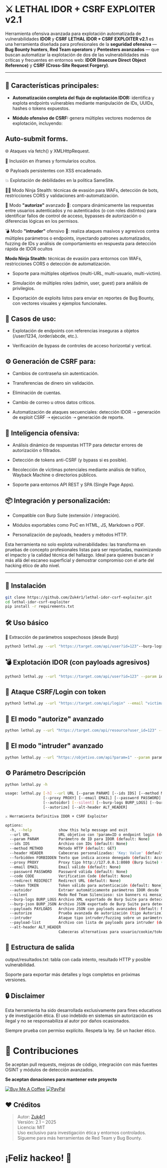 # ⚔️ LETHAL IDOR + CSRF EXPLOITER v2.1

Herramienta ofensiva avanzada para explotación automatizada de vulnerabilidades **IDOR** y **CSRF** **LETHAL IDOR + CSRF EXPLOITER v2.1** es una herramienta diseñada para profesionales de la **seguridad ofensiva** — **Bug Bounty hunters**, **Red Team operators** y **Pentesters avanzados** — que buscan automatizar la explotación de dos de las vulnerabilidades más críticas y frecuentes en entornos web: **IDOR (Insecure Direct Object Reference)** y **CSRF (Cross-Site Request Forgery)**.

---

## 🚀 Características principales:

- **Automatización completa del flujo de explotación IDOR:** identifica y explota endpoints vulnerables mediante manipulación de IDs, UUIDs, hashes o tokens expuestos.

- **Módulo ofensivo de CSRF:** genera múltiples vectores modernos de explotación, incluyendo:

## Auto-submit forms.

🌐 Ataques vía fetch() y XMLHttpRequest.

📜 Inclusión en iframes y formularios ocultos.

⚙️ Payloads persistentes con XSS encadenado.

💥 Explotación de debilidades en la política SameSite.

🕵️‍♂️ Modo Ninja Stealth: técnicas de evasión para WAFs, detección de bots, restricciones CORS y validaciones anti-automatización.

🔄 Modo **"autorize"** avanzado 🔐: compara dinámicamente las respuestas entre usuarios autenticados y no autenticados (o con roles distintos) para identificar fallos de control de acceso, bypasses de autorización o diferencias lógicas en los permisos.

💣 Modo **"intruder"** ofensivo 🧨: realiza ataques masivos y agresivos contra múltiples parámetros o endpoints, inyectando patrones automatizados, fuzzing de IDs y análisis de comportamiento en respuesta para detección rápida de IDOR ocultos

**Modo Ninja Stealth:** técnicas de evasión para entornos con WAFs, restricciones CORS o detección de automatización.

- Soporte para múltiples objetivos (multi-URL, multi-usuario, multi-victim).

- Simulación de múltiples roles (admin, user, guest) para análisis de privilegios.

- Exportación de exploits listos para enviar en reportes de Bug Bounty, con vectores visuales y ejemplos funcionales.

## 🎯 Casos de uso:

- Explotación de endpoints con referencias inseguras a objetos (/user/1234, /order/abcde, etc.).

- Verificación de bypass de controles de acceso horizontal y vertical.

## ⚙️ Generación de CSRF para:

- Cambios de contraseña sin autenticación.

- Transferencias de dinero sin validación.

- Eliminación de cuentas.

- Cambio de correo u otros datos críticos.

- Automatización de ataques secuenciales: detección IDOR ➝ generación de exploit CSRF ➝ ejecución ➝ generación de reporte.

## 🧠 Inteligencia ofensiva:

- Análisis dinámico de respuestas HTTP para detectar errores de autorización o filtrados.

- Detección de tokens anti-CSRF (y bypass si es posible).

- Recolección de víctimas potenciales mediante análisis de tráfico, Wayback Machine o directorios públicos.

- Soporte para entornos API REST y SPA (Single Page Apps).

## 📦 Integración y personalización:

- Compatible con Burp Suite (extensión / integración).

- Módulos exportables como PoC en HTML, JS, Markdown o PDF.

- Personalización de payloads, headers y métodos HTTP.

Esta herramienta no solo explota vulnerabilidades: las transforma en pruebas de concepto profesionales listas para ser reportadas, maximizando el impacto y la calidad técnica del hallazgo. Ideal para quienes buscan ir más allá del escaneo superficial y demostrar compromiso con el arte del hacking ético de alto nivel.

---

## 🚀 Instalación

```bash
git clone https://github.com/Zuk4r1/lethal-idor-csrf-exploiter.git
cd lethal-idor-csrf-exploiter
pip install -r requirements.txt
```

## 🛠️ Uso básico
🧬 Extracción de parámetros sospechosos (desde Burp)

```bash
python3 lethal.py --url "https://target.com/api/user?id=123"--burp-logs burp_logs.txt
```

## 💣 Explotación IDOR (con payloads agresivos)

```bash
python3 lethal.py --url "https://target.com/api/user?id=123" --param id --ids ids.txt --method GET --forbidden "acceso denegado"
```

## 🔐 Ataque CSRF/Login con token

```bash
python3 lethal.py --url "https://target.com/api/login" --email "victima@example.com" --password "123456" --token "tok-abcdef" --code "000000" --redirect "https://target.com/dashboard"
```

## 🔐 El modo "autorize" avanzado

```bash
python lethal.py --url "https://target.com/api/resource?user_id=123" --param user_id --ids ids.txt --method GET --header "Authorization: Bearer TOKEN" --autorize --alt-header "Authorization: Bearer OTRO_TOKEN"
```

## 🧨  El modo "intruder" avanzado

```bash
python lethal.py --url "https://objetivo.com/api?param=1" --param param --intruder --payload-list payloads.txt
```

## ⚙️ Parámetro	Descripción

```bash
python lethal.py -h

usage: lethal.py [-h] --url URL [--param PARAM] [--ids IDS] [--method METHOD] [--header HEADER] [--forbidden FORBIDDEN]
                 [--proxy PROXY] [--email EMAIL] [--password PASSWORD] [--code CODE] [--redirect REDIRECT] [--token TOKEN]
                 [--autoidor] [--silent] [--burp-logs BURP_LOGS] [--burp-json BURP_JSON] [--payloads PAYLOADS]
                 [--autorize] [--alt-header ALT_HEADER]

⚔ Herramienta Definitiva IDOR + CSRF Exploiter

options:
  -h, --help            show this help message and exit
  --url URL             URL objetivo con ?param=ID o endpoint login (default: None)
  --param PARAM         Parámetro de ID para IDOR (default: None)
  --ids IDS             Archivo con IDs (default: None)
  --method METHOD       Método HTTP (default: GET)
  --header HEADER       Cabeceras personalizadas: 'Key: Value' (default: None)
  --forbidden FORBIDDEN Texto que indica acceso denegado (default: Access Denied)
  --proxy PROXY         Proxy tipo http://127.0.0.1:8080 (Burp Suite) (default: None)
  --email EMAIL         Email válido (default: None)
  --password PASSWORD   Password válida (default: None)
  --code CODE           Verification Code (default: None)
  --redirect REDIRECT   Redirect URL (default: None)
  --token TOKEN         Token válido para autenticación (default: None)
  --autoidor            Extraer automáticamente parámetros IDOR desde logs de Burp (default: False)
  --silent              Modo Red Team Silencioso: sin banners ni mensajes, solo resultados en .txt (default: False)
  --burp-logs BURP_LOGS Archivo XML exportado de Burp Suite para detección automática de endpoints vulnerables (default: None)
  --burp-json BURP_JSON Archivo JSON exportado de Burp Suite para detección automática de endpoints vulnerables (default: None)
  --payloads PAYLOADS   Archivo JSON con payloads avanzados (default: None)
  --autorize            Prueba avanzada de autorización (tipo Autorize) (default: False)
  --intruder            Ataque tipo intruder/fuzzing sobre un parámetro usando payloads personalizados (default: False)
  --payload-list        Archivo con lista de payloads para intruder (default: None)
  --alt-header ALT_HEADER
                        Cabeceras alternativas para usuario/cookie/token alternativo: 'Key: Value' (default: None)
```

## 📂 Estructura de salida

output/resultados.txt: tabla con cada intento, resultado HTTP y posible vulnerabilidad.

Soporte para exportar más detalles y logs completos en próximas versiones.

## 🔒 Disclaimer

Esta herramienta ha sido desarrollada exclusivamente para fines educativos y de investigación ética. El uso indebido en sistemas sin autorización es ilegal y no se 
responsabiliza al autor por daños ocasionados.

Siempre prueba con permiso explícito. Respeta la ley. Sé un hacker ético.

# 🤝 Contribuciones

Se aceptan pull requests, mejoras de código, integración con más fuentes OSINT y módulos de detección avanzados.

**Se aceptan donaciones para mantener este proyecto**

[![Buy Me A Coffee](https://img.shields.io/badge/Buy_Me_A_Coffee-FFDD00?style=for-the-badge&logo=buy-me-a-coffee&logoColor=black)](https://buymeacoffee.com/investigacq)  [![PayPal](https://img.shields.io/badge/PayPal-00457C?style=for-the-badge&logo=paypal&logoColor=white)](https://www.paypal.com/paypalme/babiloniaetica)

## ❤️ Créditos

> Autor: [Zuk4r1](https://github.com/Zuk4r1)  
> Versión: 2.1 – 2025  
> Licencia: MIT  
> Uso exclusivo para investigación ética y entornos controlados.
> Sígueme para más herramientas de Red Team y Bug Bounty.

# ¡Feliz hackeo! 🎯
